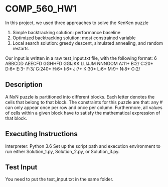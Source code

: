 # COMP_560_HW1

In this project, we used three approaches to solve the KenKen puzzle
1. Simple backtracking solution: performance baseline
2. Optimized backtracking solution: most constrained variable
3. Local search solution: greedy descent, simulated annealing, 
and random restarts

Our input is written in a raw test_input.txt file, with the following format:
6
ABBCDD
AEECFD
GGHHFD
GGIJKK
LLIJJM
NNNOOM
A:11+
B:2/
C:20*
D:6*
E:3-
F:3/
G:240*
H:6*
I:6*
J:7+
K:30*
L:6*
M:9+
N:8+
O:2/

## Description
A NxN puzzle is partitioned into different blocks. Each letter
denotes the cells that belong to that block. The constraints for
this puzzle are that: any # can only appear once per row and once
per column. Furthermore, all values of cells within a given block
have to satisfy the mathematical expression of that block.

## Executing Instructions
Interpreter: Python 3.6
Set up the script path and execution environment to run either Solution_1.py,
Solution_2.py, or Solution_3.py.

## Test Input
You need to put the test_input.txt in the same folder.
